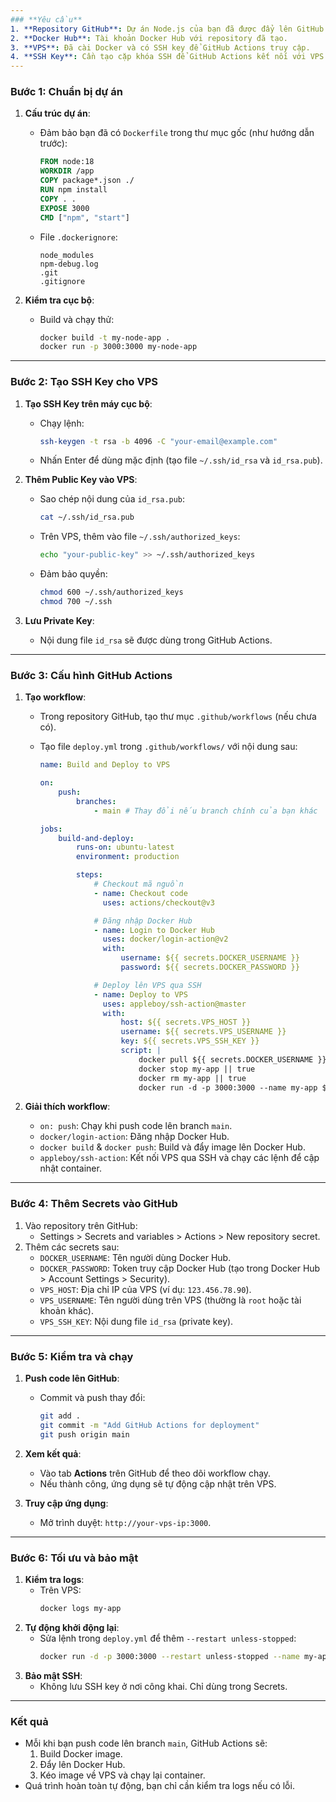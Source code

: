 ```yaml
---
### **Yêu cầu**
1. **Repository GitHub**: Dự án Node.js của bạn đã được đẩy lên GitHub.
2. **Docker Hub**: Tài khoản Docker Hub với repository đã tạo.
3. **VPS**: Đã cài Docker và có SSH key để GitHub Actions truy cập.
4. **SSH Key**: Cần tạo cặp khóa SSH để GitHub Actions kết nối với VPS.
---
```


### **Bước 1: Chuẩn bị dự án**

1. **Cấu trúc dự án**:

    - Đảm bảo bạn đã có `Dockerfile` trong thư mục gốc (như hướng dẫn trước):
        ```dockerfile
        FROM node:18
        WORKDIR /app
        COPY package*.json ./
        RUN npm install
        COPY . .
        EXPOSE 3000
        CMD ["npm", "start"]
        ```
    - File `.dockerignore`:
        ```
        node_modules
        npm-debug.log
        .git
        .gitignore
        ```

2. **Kiểm tra cục bộ**:
    - Build và chạy thử:
        ```bash
        docker build -t my-node-app .
        docker run -p 3000:3000 my-node-app
        ```

---

### **Bước 2: Tạo SSH Key cho VPS**

1. **Tạo SSH Key trên máy cục bộ**:

    - Chạy lệnh:
        ```bash
        ssh-keygen -t rsa -b 4096 -C "your-email@example.com"
        ```
    - Nhấn Enter để dùng mặc định (tạo file `~/.ssh/id_rsa` và `id_rsa.pub`).

2. **Thêm Public Key vào VPS**:

    - Sao chép nội dung của `id_rsa.pub`:
        ```bash
        cat ~/.ssh/id_rsa.pub
        ```
    - Trên VPS, thêm vào file `~/.ssh/authorized_keys`:
        ```bash
        echo "your-public-key" >> ~/.ssh/authorized_keys
        ```
    - Đảm bảo quyền:
        ```bash
        chmod 600 ~/.ssh/authorized_keys
        chmod 700 ~/.ssh
        ```

3. **Lưu Private Key**:
    - Nội dung file `id_rsa` sẽ được dùng trong GitHub Actions.

---

### **Bước 3: Cấu hình GitHub Actions**

1. **Tạo workflow**:

    - Trong repository GitHub, tạo thư mục `.github/workflows` (nếu chưa có).
    - Tạo file `deploy.yml` trong `.github/workflows/` với nội dung sau:

        ```yaml
        name: Build and Deploy to VPS

        on:
            push:
                branches:
                    - main # Thay đổi nếu branch chính của bạn khác

        jobs:
            build-and-deploy:
                runs-on: ubuntu-latest
                environment: production

                steps:
                    # Checkout mã nguồn
                    - name: Checkout code
                      uses: actions/checkout@v3

                    # Đăng nhập Docker Hub
                    - name: Login to Docker Hub
                      uses: docker/login-action@v2
                      with:
                          username: ${{ secrets.DOCKER_USERNAME }}
                          password: ${{ secrets.DOCKER_PASSWORD }}

                    # Deploy lên VPS qua SSH
                    - name: Deploy to VPS
                      uses: appleboy/ssh-action@master
                      with:
                          host: ${{ secrets.VPS_HOST }}
                          username: ${{ secrets.VPS_USERNAME }}
                          key: ${{ secrets.VPS_SSH_KEY }}
                          script: |
                              docker pull ${{ secrets.DOCKER_USERNAME }}/my-node-app:latest
                              docker stop my-app || true
                              docker rm my-app || true
                              docker run -d -p 3000:3000 --name my-app ${{ secrets.DOCKER_USERNAME }}/my-node-app:latest
        ```

2. **Giải thích workflow**:
    - `on: push`: Chạy khi push code lên branch `main`.
    - `docker/login-action`: Đăng nhập Docker Hub.
    - `docker build` & `docker push`: Build và đẩy image lên Docker Hub.
    - `appleboy/ssh-action`: Kết nối VPS qua SSH và chạy các lệnh để cập nhật container.

---

### **Bước 4: Thêm Secrets vào GitHub**

1. Vào repository trên GitHub:
    - Settings > Secrets and variables > Actions > New repository secret.
2. Thêm các secrets sau:
    - `DOCKER_USERNAME`: Tên người dùng Docker Hub.
    - `DOCKER_PASSWORD`: Token truy cập Docker Hub (tạo trong Docker Hub > Account Settings > Security).
    - `VPS_HOST`: Địa chỉ IP của VPS (ví dụ: `123.456.78.90`).
    - `VPS_USERNAME`: Tên người dùng trên VPS (thường là `root` hoặc tài khoản khác).
    - `VPS_SSH_KEY`: Nội dung file `id_rsa` (private key).

---

### **Bước 5: Kiểm tra và chạy**

1. **Push code lên GitHub**:

    - Commit và push thay đổi:
        ```bash
        git add .
        git commit -m "Add GitHub Actions for deployment"
        git push origin main
        ```

2. **Xem kết quả**:

    - Vào tab **Actions** trên GitHub để theo dõi workflow chạy.
    - Nếu thành công, ứng dụng sẽ tự động cập nhật trên VPS.

3. **Truy cập ứng dụng**:
    - Mở trình duyệt: `http://your-vps-ip:3000`.

---

### **Bước 6: Tối ưu và bảo mật**

1. **Kiểm tra logs**:
    - Trên VPS:
        ```bash
        docker logs my-app
        ```
2. **Tự động khởi động lại**:
    - Sửa lệnh trong `deploy.yml` để thêm `--restart unless-stopped`:
        ```bash
        docker run -d -p 3000:3000 --restart unless-stopped --name my-app ${{ secrets.DOCKER_USERNAME }}/my-node-app:latest
        ```
3. **Bảo mật SSH**:
    - Không lưu SSH key ở nơi công khai. Chỉ dùng trong Secrets.

---

### **Kết quả**

-   Mỗi khi bạn push code lên branch `main`, GitHub Actions sẽ:
    1. Build Docker image.
    2. Đẩy lên Docker Hub.
    3. Kéo image về VPS và chạy lại container.
-   Quá trình hoàn toàn tự động, bạn chỉ cần kiểm tra logs nếu có lỗi.
